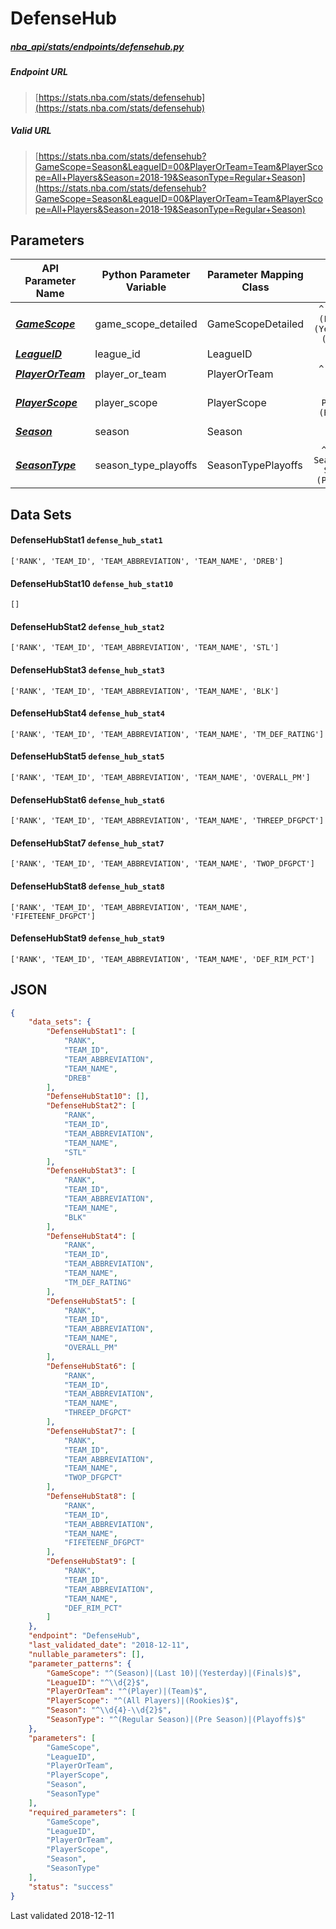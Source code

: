# DefenseHub
##### [nba_api/stats/endpoints/defensehub.py](https://github.com/swar/nba_api/blob/master/nba_api/stats/endpoints/defensehub.py)

##### Endpoint URL
>[https://stats.nba.com/stats/defensehub](https://stats.nba.com/stats/defensehub)

##### Valid URL
>[https://stats.nba.com/stats/defensehub?GameScope=Season&LeagueID=00&PlayerOrTeam=Team&PlayerScope=All+Players&Season=2018-19&SeasonType=Regular+Season](https://stats.nba.com/stats/defensehub?GameScope=Season&LeagueID=00&PlayerOrTeam=Team&PlayerScope=All+Players&Season=2018-19&SeasonType=Regular+Season)

## Parameters
API Parameter Name | Python Parameter Variable | Parameter Mapping Class | Pattern | Required | Nullable
------------ | ------------ | ------------ | :-----------: | :---: | :---:
[_**GameScope**_](https://github.com/swar/nba_api/blob/master/docs/nba_api/stats/library/parameters.md#GameScope) | game_scope_detailed | GameScopeDetailed | `^(Season)\|(Last 10)\|(Yesterday)\|(Finals)$` | `Y` |  | 
[_**LeagueID**_](https://github.com/swar/nba_api/blob/master/docs/nba_api/stats/library/parameters.md#LeagueID) | league_id | LeagueID | `^\d{2}$` | `Y` |  | 
[_**PlayerOrTeam**_](https://github.com/swar/nba_api/blob/master/docs/nba_api/stats/library/parameters.md#PlayerOrTeam) | player_or_team | PlayerOrTeam | `^(Player)\|(Team)$` | `Y` |  | 
[_**PlayerScope**_](https://github.com/swar/nba_api/blob/master/docs/nba_api/stats/library/parameters.md#PlayerScope) | player_scope | PlayerScope | `^(All Players)\|(Rookies)$` | `Y` |  | 
[_**Season**_](https://github.com/swar/nba_api/blob/master/docs/nba_api/stats/library/parameters.md#Season) | season | Season | `^\d{4}-\d{2}$` | `Y` |  | 
[_**SeasonType**_](https://github.com/swar/nba_api/blob/master/docs/nba_api/stats/library/parameters.md#SeasonType) | season_type_playoffs | SeasonTypePlayoffs | `^(Regular Season)\|(Pre Season)\|(Playoffs)$` | `Y` |  | 

## Data Sets
#### DefenseHubStat1 `defense_hub_stat1`
```text
['RANK', 'TEAM_ID', 'TEAM_ABBREVIATION', 'TEAM_NAME', 'DREB']
```

#### DefenseHubStat10 `defense_hub_stat10`
```text
[]
```

#### DefenseHubStat2 `defense_hub_stat2`
```text
['RANK', 'TEAM_ID', 'TEAM_ABBREVIATION', 'TEAM_NAME', 'STL']
```

#### DefenseHubStat3 `defense_hub_stat3`
```text
['RANK', 'TEAM_ID', 'TEAM_ABBREVIATION', 'TEAM_NAME', 'BLK']
```

#### DefenseHubStat4 `defense_hub_stat4`
```text
['RANK', 'TEAM_ID', 'TEAM_ABBREVIATION', 'TEAM_NAME', 'TM_DEF_RATING']
```

#### DefenseHubStat5 `defense_hub_stat5`
```text
['RANK', 'TEAM_ID', 'TEAM_ABBREVIATION', 'TEAM_NAME', 'OVERALL_PM']
```

#### DefenseHubStat6 `defense_hub_stat6`
```text
['RANK', 'TEAM_ID', 'TEAM_ABBREVIATION', 'TEAM_NAME', 'THREEP_DFGPCT']
```

#### DefenseHubStat7 `defense_hub_stat7`
```text
['RANK', 'TEAM_ID', 'TEAM_ABBREVIATION', 'TEAM_NAME', 'TWOP_DFGPCT']
```

#### DefenseHubStat8 `defense_hub_stat8`
```text
['RANK', 'TEAM_ID', 'TEAM_ABBREVIATION', 'TEAM_NAME', 'FIFETEENF_DFGPCT']
```

#### DefenseHubStat9 `defense_hub_stat9`
```text
['RANK', 'TEAM_ID', 'TEAM_ABBREVIATION', 'TEAM_NAME', 'DEF_RIM_PCT']
```


## JSON
```json
{
    "data_sets": {
        "DefenseHubStat1": [
            "RANK",
            "TEAM_ID",
            "TEAM_ABBREVIATION",
            "TEAM_NAME",
            "DREB"
        ],
        "DefenseHubStat10": [],
        "DefenseHubStat2": [
            "RANK",
            "TEAM_ID",
            "TEAM_ABBREVIATION",
            "TEAM_NAME",
            "STL"
        ],
        "DefenseHubStat3": [
            "RANK",
            "TEAM_ID",
            "TEAM_ABBREVIATION",
            "TEAM_NAME",
            "BLK"
        ],
        "DefenseHubStat4": [
            "RANK",
            "TEAM_ID",
            "TEAM_ABBREVIATION",
            "TEAM_NAME",
            "TM_DEF_RATING"
        ],
        "DefenseHubStat5": [
            "RANK",
            "TEAM_ID",
            "TEAM_ABBREVIATION",
            "TEAM_NAME",
            "OVERALL_PM"
        ],
        "DefenseHubStat6": [
            "RANK",
            "TEAM_ID",
            "TEAM_ABBREVIATION",
            "TEAM_NAME",
            "THREEP_DFGPCT"
        ],
        "DefenseHubStat7": [
            "RANK",
            "TEAM_ID",
            "TEAM_ABBREVIATION",
            "TEAM_NAME",
            "TWOP_DFGPCT"
        ],
        "DefenseHubStat8": [
            "RANK",
            "TEAM_ID",
            "TEAM_ABBREVIATION",
            "TEAM_NAME",
            "FIFETEENF_DFGPCT"
        ],
        "DefenseHubStat9": [
            "RANK",
            "TEAM_ID",
            "TEAM_ABBREVIATION",
            "TEAM_NAME",
            "DEF_RIM_PCT"
        ]
    },
    "endpoint": "DefenseHub",
    "last_validated_date": "2018-12-11",
    "nullable_parameters": [],
    "parameter_patterns": {
        "GameScope": "^(Season)|(Last 10)|(Yesterday)|(Finals)$",
        "LeagueID": "^\\d{2}$",
        "PlayerOrTeam": "^(Player)|(Team)$",
        "PlayerScope": "^(All Players)|(Rookies)$",
        "Season": "^\\d{4}-\\d{2}$",
        "SeasonType": "^(Regular Season)|(Pre Season)|(Playoffs)$"
    },
    "parameters": [
        "GameScope",
        "LeagueID",
        "PlayerOrTeam",
        "PlayerScope",
        "Season",
        "SeasonType"
    ],
    "required_parameters": [
        "GameScope",
        "LeagueID",
        "PlayerOrTeam",
        "PlayerScope",
        "Season",
        "SeasonType"
    ],
    "status": "success"
}
```

Last validated 2018-12-11